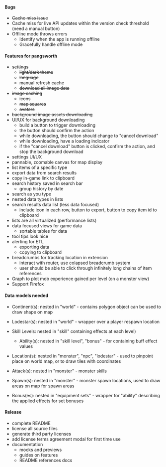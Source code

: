 #### Bugs
- ~~Cache miss issue~~
- Cache miss for live API updates within the version check threshold (need a manual button)
- Offline mode throws errors
  - Identify when the app is running offline
  - Gracefully handle offline mode

#### Features for pangsworth
- ~~settings~~
  - ~~light/dark theme~~
  - ~~language~~
  - manual refresh cache
  - ~~download all image data~~
- ~~image caching~~
    - ~~icons~~
    - ~~map squares~~
    - ~~avatars~~
- ~~background image assets downloading~~
- UI/UX for background downloading
  - build a button to trigger downloading
  - the button should confirm the action
  - while downloading, the button should change to "cancel download"
  - while downloading, have a loading indicator
  - if the "cancel download" button is clicked, confirm the action, and stop the background download
- settings UI/UX
- pannable, zoomable canvas for map display
- list items of a specific type
- export data from search results
- copy in-game link to clipboard
- search history saved in search bar
  - group history by date
- search as you type
- nested data types in lists
- search results data list (less data focused)
  - include icon in each row, button to export, button to copy item id to clipboard
- lists are all virtualized (performance lists)
- data focused views for game data
  - sortable tables for data
- tool tips look nice
- alerting for ETL
  - exporting data
  - copying to clipboard
- breadcrumbs for tracking location in extension
  - interact with router, use colapsed breadcrumb system
  - user should be able to click through infinitely long chains of item references
- Graph to plot mob experience gained per level (on a monster view)
- Support Firefox

#### Data models needed
- Continent(s): nested in "world" - contains polygon object can be used to draw shape on map
- Lodestar(s): nested in "world" - wrapper over a player respawn location

- Skill Levels: nested in "skill" containing effects at each level)
  - Ability(s): nested in "skill level", "bonus" - for containing buff effect values

- Location(s): nested in "monster", "npc", "lodestar" - used to pinpoint place on world map, or to draw tiles with coordinates
- Attack(s): nested in "monster" - monster skills
- Spawn(s): nested in "monster" - monster spawn locations, used to draw areas on map for spawn areas

- Bonus(es): nested in "equipment sets" - wrapper for "ability" describing the applied effects for set bonuses

#### Release
- complete README
- license all source files
- generate third party licenses
- add license terms agreement modal for first time use
- documentation
  - mocks and previews
  - guides on features
  - README references docs
